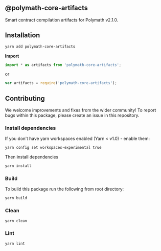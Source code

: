 ## @polymath-core-artifacts

Smart contract compilation artifacts for Polymath v2.1.0.

## Installation

```bash
yarn add polymath-core-artifacts
```

**Import**

```typescript
import * as artifacts from 'polymath-core-artifacts';
```

or

```javascript
var artifacts = require('polymath-core-artifacts');
```

## Contributing

We welcome improvements and fixes from the wider community! To report bugs within this package, please create an issue in this repository.

### Install dependencies

If you don't have yarn workspaces enabled (Yarn < v1.0) - enable them:

```bash
yarn config set workspaces-experimental true
```

Then install dependencies

```bash
yarn install
```

### Build

To build this package run the following from root directory:

```bash
yarn build
```

### Clean

```bash
yarn clean
```

### Lint

```bash
yarn lint
```